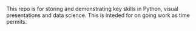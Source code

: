 This repo is for storing and demonstrating key skills in Python, visual presentations and data science.  This is inteded for on going work as time permits.
